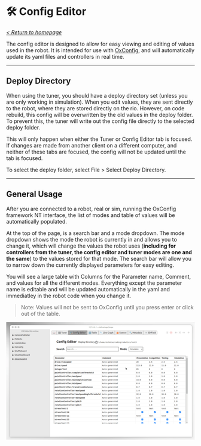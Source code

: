 # 🛠️ Config Editor

_[< Return to homepage](/docs/INDEX.md)_

The config editor is designed to allow for easy viewing and editing of values used in the robot. It is intended for use with [OxConfig](https://github.com/FRCTeam3044/OxConfig), and will automatically update its yaml files and controllers in real time.

---

## Deploy Directory

When using the tuner, you should have a deploy directory set (unless you are only working in simulation). When you edit values, they are sent directly to the robot, where they are stored directly on the rio. However, on code rebuild, this config will be overwritten by the old values in the deploy folder. To prevent this, the tuner will write out the config file directly to the selected deploy folder.

This will only happen when either the Tuner or Config Editor tab is focused. If changes are made from another client on a different computer, and neither of these tabs are focused, the config will not be updated until the tab is focused.

To select the deploy folder, select File > Select Deploy Directory.

---

## General Usage

After you are connected to a robot, real or sim, running the OxConfig framework NT interface, the list of modes and table of values will be automatically populated.

At the top of the page, is a search bar and a mode dropdown. The mode dropdown shows the mode the robot is currently in and allows you to change it, which will change the values the robot uses (**including for controllers from the tuner, the config editor and tuner modes are one and the same**) to the values stored for that mode. The search bar will allow you to narrow down the currently displayed parameters for easy editing.

You will see a large table with Columns for the Parameter name, Comment, and values for all the different modes. Everything except the parameter name is editable and will be updated automatically in the yaml and immediatley in the robot code when you change it.

> Note: Values will not be sent to OxConfig until you press enter or click out of the table.

![Config Editor Demo](/docs/resources/config-editor/config-editor-1.gif)
